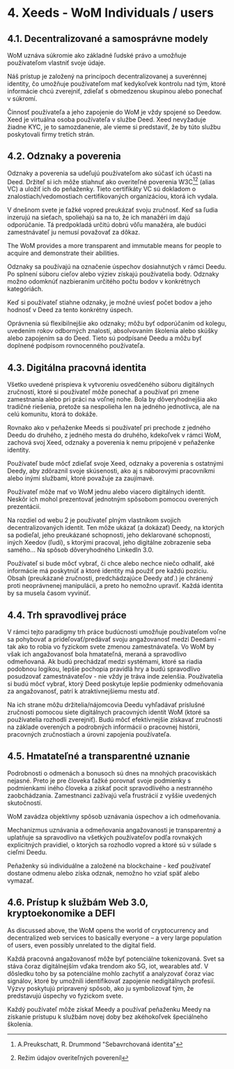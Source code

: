# 4. Xeeds - WoM Individuals / users

## 4.1. Decentralizované a samosprávne modely

WoM uznáva súkromie ako základné ľudské právo a umožňuje používateľom vlastniť svoje údaje.

Náš prístup je založený na princípoch decentralizovanej a suverénnej identity, čo umožňuje používateľom mať kedykoľvek kontrolu nad tým, ktoré informácie chcú zverejniť, zdieľať s obmedzenou skupinou alebo ponechať v súkromí.

Činnosť používateľa a jeho zapojenie do WoM je vždy spojené so Deedow. Xeed je virtuálna osoba používateľa v službe Deed. Xeed nevyžaduje žiadne KYC, je to samozdanenie, ale vieme si predstaviť, že by túto službu poskytovali firmy tretích strán.

## 4.2. Odznaky a poverenia

Odznaky a poverenia sa udeľujú používateľom ako súčasť ich účasti na Deed. Držiteľ si ich môže stiahnuť ako overiteľné poverenia W3C[^7][^8] (alias VC) a uložiť ich do peňaženky. Tieto certifikáty VC sú dokladom o znalostiach/vedomostiach certifikovaných organizáciou, ktorá ich vydala.

V dnešnom svete je ťažké vopred preukázať svoju zručnosť. Keď sa ľudia inzerujú na sieťach, spoliehajú sa na to, že ich manažéri im dajú odporúčanie. Tá predpokladá určitú dobrú vôľu manažéra, ale budúci zamestnávateľ ju nemusí považovať za dôkaz.

The WoM provides a more transparent and immutable means for people to acquire and demonstrate their abilities.

Odznaky sa používajú na označenie úspechov dosiahnutých v rámci Deedu. Po splnení súboru cieľov alebo výziev získajú používatelia body. Odznaky možno odomknúť nazbieraním určitého počtu bodov v konkrétnych kategóriách.

Keď si používateľ stiahne odznaky, je možné uviesť počet bodov a jeho hodnosť v Deed za tento konkrétny úspech.

Oprávnenia sú flexibilnejšie ako odznaky; môžu byť odporúčaním od kolegu, uvedením rokov odborných znalostí, absolvovaním školenia alebo skúšky alebo zapojením sa do Deed. Tieto sú podpísané Deedu a môžu byť doplnené podpisom rovnocenného používateľa.

## 4.3. Digitálna pracovná identita

Všetko uvedené prispieva k vytvoreniu osvedčeného súboru digitálnych zručností, ktoré si používateľ môže ponechať a používať pri zmene zamestnania alebo pri práci na voľnej nohe. Bola by dôveryhodnejšia ako tradičné riešenia, pretože sa nespolieha len na jedného jednotlivca, ale na celú komunitu, ktorá to dokáže.

Rovnako ako v peňaženke Meeds si používateľ pri prechode z jedného Deedu do druhého, z jedného mesta do druhého, kdekoľvek v rámci WoM, zachová svoj Xeed, odznaky a poverenia k nemu pripojené v peňaženke identity.

Používateľ bude môcť zdieľať svoje Xeed, odznaky a poverenia s ostatnými Deedy, aby zdôraznil svoje skúsenosti, ako aj s náborovými pracovníkmi alebo inými službami, ktoré považuje za zaujímavé.

Používateľ môže mať vo WoM jednu alebo viacero digitálnych identít. Neskôr ich mohol prezentovať jednotným spôsobom pomocou overených prezentácií.

Na rozdiel od webu 2 je používateľ plným vlastníkom svojich decentralizovaných identít. Ten môže ukázať (a dokázať) Deedy, na ktorých sa podieľal, jeho preukázané schopnosti, jeho deklarované schopnosti, iných Xeedov (ľudí), s ktorými pracoval, jeho digitálne zobrazenie seba samého... Na spôsob dôveryhodného LinkedIn 3.0.

Používateľ si bude môcť vybrať, či chce alebo nechce niečo odhaliť, aké informácie má poskytnúť a ktoré identity má použiť pre každú pozíciu. Obsah (preukázané zručnosti, predchádzajúce Deedy atď.) je chránený proti neoprávnenej manipulácii, a preto ho nemožno upraviť. Každá identita by sa musela časom vyvinúť.

## 4.4. Trh spravodlivej práce

V rámci tejto paradigmy trh práce budúcnosti umožňuje používateľom voľne sa pohybovať a prideľovať/predávať svoju angažovanosť medzi Deedami - tak ako to robia vo fyzickom svete zmenou zamestnávateľa. Vo WoM by však ich angažovanosť bola hmatateľná, meraná a spravodlivo odmeňovaná. Ak budú prechádzať medzi systémami, ktoré sa riadia podobnou logikou, lepšie pochopia pravidlá hry a budú spravodlivo posudzovať zamestnávateľov - nie vždy je tráva inde zelenšia. Používatelia si budú môcť vybrať, ktorý Deed poskytuje lepšie podmienky odmeňovania za angažovanosť, patrí k atraktívnejšiemu mestu atď.

Na ich strane môžu držitelia/nájomcovia Deedu vyhľadávať príslušné zručnosti pomocou siete digitálnych pracovných identít WoM (ktoré sa používatelia rozhodli zverejniť). Budú môcť efektívnejšie získavať zručnosti na základe overených a podrobných informácií o pracovnej histórii, pracovných zručnostiach a úrovni zapojenia používateľa.

## 4.5. Hmatateľné a transparentné uznanie

Podrobnosti o odmenách a bonusoch sú dnes na mnohých pracoviskách nejasné. Preto je pre človeka ťažké porovnať svoje podmienky s podmienkami iného človeka a získať pocit spravodlivého a nestranného zaobchádzania. Zamestnanci zažívajú veľa frustrácií z vyššie uvedených skutočností.

WoM zavádza objektívny spôsob uznávania úspechov a ich odmeňovania.

Mechanizmus uznávania a odmeňovania angažovanosti je transparentný a uplatňuje sa spravodlivo na všetkých používateľov podľa rovnakých explicitných pravidiel, o ktorých sa rozhodlo vopred a ktoré sú v súlade s cieľmi Deedu.

Peňaženky sú individuálne a založené na blockchaine - keď používateľ dostane odmenu alebo získa odznak, nemožno ho vziať späť alebo vymazať.

## 4.6. Prístup k službám Web 3.0, kryptoekonomike a DEFI

As discussed above, the WoM opens the world of cryptocurrency and decentralized web services to basically everyone – a very large population of users, even possibly unrelated to the digital field.

Každá pracovná angažovanosť môže byť potenciálne tokenizovaná. Svet sa stáva čoraz digitálnejším vďaka trendom ako 5G, iot, wearables atď. V dôsledku toho by sa potenciálne mohlo zachytiť a analyzovať čoraz viac signálov, ktoré by umožnili identifikovať zapojenie nedigitálnych profesií. Výzvy poskytujú pripravený spôsob, ako ju symbolizovať tým, že predstavujú úspechy vo fyzickom svete.

Každý používateľ môže získať Meedy a používať peňaženku Meedy na získanie prístupu k službám novej doby bez akéhokoľvek špeciálneho školenia.

[^7]: A.Preukschatt, R. Drummond "Sebavrchovaná identita"
[^8]: Režim údajov overiteľných povereníl
